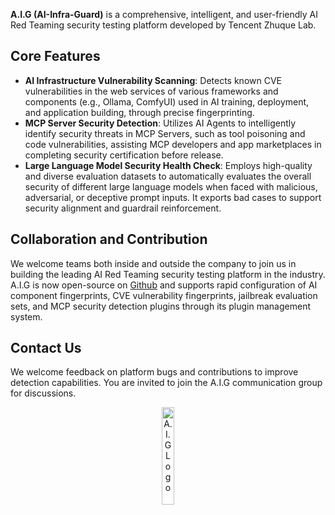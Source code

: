 **A.I.G (AI-Infra-Guard)** is a comprehensive, intelligent, and user-friendly AI Red Teaming security testing platform developed by Tencent Zhuque Lab.

## Core Features

- **AI Infrastructure Vulnerability Scanning**: Detects known CVE vulnerabilities in the web services of various frameworks and components (e.g., Ollama, ComfyUI) used in AI training, deployment, and application building, through precise fingerprinting.
- **MCP Server Security Detection**: Utilizes AI Agents to intelligently identify security threats in MCP Servers, such as tool poisoning and code vulnerabilities, assisting MCP developers and app marketplaces in completing security certification before release.
- **Large Language Model Security Health Check**: Employs high-quality and diverse evaluation datasets to automatically evaluates the overall security of different large language models when faced with malicious, adversarial, or deceptive prompt inputs. It exports bad cases to support security alignment and guardrail reinforcement.


## Collaboration and Contribution
We welcome teams both inside and outside the company to join us in building the leading AI Red Teaming security testing platform in the industry. A.I.G is now open-source on [Github](https://github.com/Tencent/AI-Infra-Guard) and supports rapid configuration of AI component fingerprints, CVE vulnerability fingerprints, jailbreak evaluation sets, and MCP security detection plugins through its plugin management system.


## Contact Us

We welcome feedback on platform bugs and contributions to improve detection capabilities. You are invited to join the A.I.G communication group for discussions.
<p align="center">
    <img alt="A.I.G Logo" width="20%" src="./assets/wechatgroup.png">
</p>
